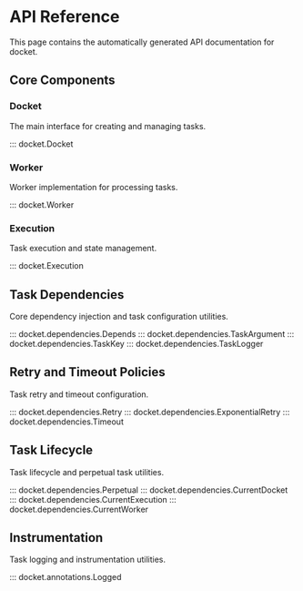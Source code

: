 # API Reference

This page contains the automatically generated API documentation for docket.

## Core Components

### Docket

The main interface for creating and managing tasks.

::: docket.Docket

### Worker

Worker implementation for processing tasks.

::: docket.Worker

### Execution

Task execution and state management.

::: docket.Execution

## Task Dependencies

Core dependency injection and task configuration utilities.

::: docket.dependencies.Depends
::: docket.dependencies.TaskArgument
::: docket.dependencies.TaskKey
::: docket.dependencies.TaskLogger

## Retry and Timeout Policies

Task retry and timeout configuration.

::: docket.dependencies.Retry
::: docket.dependencies.ExponentialRetry
::: docket.dependencies.Timeout

## Task Lifecycle

Task lifecycle and perpetual task utilities.

::: docket.dependencies.Perpetual
::: docket.dependencies.CurrentDocket
::: docket.dependencies.CurrentExecution
::: docket.dependencies.CurrentWorker

## Instrumentation

Task logging and instrumentation utilities.

::: docket.annotations.Logged
